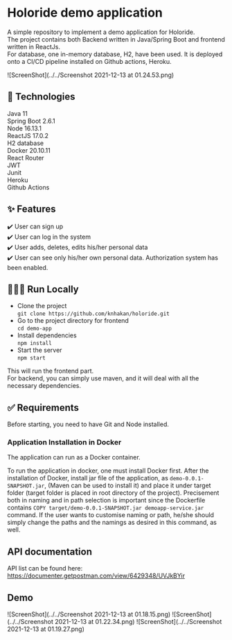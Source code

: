 # Holoride demo application

A simple repository to implement a demo application for Holoride.   
The project contains both Backend written in Java/Spring Boot and frontend written in ReactJs.  
For database, one in-memory database, H2, have been used.
It is deployed onto a CI/CD pipeline installed on Github actions, Heroku.

![ScreenShot](../../Screenshot 2021-12-13 at 01.24.53.png)
## 🚀 Technologies  
Java 11  
Spring Boot 2.6.1  
Node 16.13.1  
ReactJS 17.0.2  
H2 database  
Docker 20.10.11  
React Router  
JWT  
Junit  
Heroku  
Github Actions

## ✨ Features
✔️  User can sign up  
✔️  User can log in the system  
✔️  User adds, deletes, edits his/her personal data  
✔️  User can see only his/her own personal data. Authorization system has been enabled.

## 👨🏻‍💻 Run Locally
- Clone the project  
  `git clone https://github.com/knhakan/holoride.git`  
- Go to the project directory for frontend  
  `cd demo-app`  
- Install dependencies  
  `npm install`  
- Start the server  
  `npm start`  

This will run the frontend part.  
For backend, you can simply use maven, and it will deal with all the necessary dependencies. 




## ✅ Requirements
Before starting, you need to have Git and Node installed.


### Application Installation in Docker
The application can run as a Docker container.

To run the application in docker, one must install Docker first. After the installation of Docker, install jar file of the application,
as `demo-0.0.1-SNAPSHOT.jar`, (Maven can be used to install it) and place it under target folder (target folder is placed in root
directory of the project). Precisement both in naming and in path selection is important since the Dockerfile
contains `COPY target/demo-0.0.1-SNAPSHOT.jar demoapp-service.jar` command. If the user wants to customise naming or path,
he/she should simply change the paths and the namings as desired in this command, as well.

## API documentation

API list can be found here: https://documenter.getpostman.com/view/6429348/UVJkBYir 

## Demo
![ScreenShot](../../Screenshot 2021-12-13 at 01.18.15.png)
![ScreenShot](../../Screenshot 2021-12-13 at 01.22.34.png)
![ScreenShot](../../Screenshot 2021-12-13 at 01.19.27.png)
